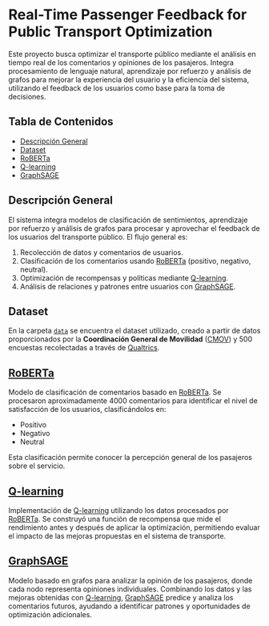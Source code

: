 # Real-Time Passenger Feedback for Public Transport Optimization

Este proyecto busca optimizar el transporte público mediante el análisis en tiempo real de los comentarios y opiniones de los pasajeros. Integra procesamiento de lenguaje natural, aprendizaje por refuerzo y análisis de grafos para mejorar la experiencia del usuario y la eficiencia del sistema, utilizando el feedback de los usuarios como base para la toma de decisiones.

## Tabla de Contenidos

- [Descripción General](#descripción-general)
- [Dataset](#dataset)
- [RoBERTa](#roberta)
- [Q-learning](#q-learning)
- [GraphSAGE](#graphsage)

## Descripción General

El sistema integra modelos de clasificación de sentimientos, aprendizaje por refuerzo y análisis de grafos para procesar y aprovechar el feedback de los usuarios del transporte público. El flujo general es:

1. Recolección de datos y comentarios de usuarios.
2. Clasificación de los comentarios usando [RoBERTa](src/RoBERTa/) (positivo, negativo, neutral).
3. Optimización de recompensas y políticas mediante [Q-learning](src/Q-learning/).
4. Análisis de relaciones y patrones entre usuarios con [GraphSAGE](src/GraphSAGE/).


## Dataset

En la carpeta [`data`](data) se encuentra el dataset utilizado, creado a partir de datos proporcionados por la **Coordinación General de Movilidad** ([CMOV](https://www.aguascalientes.gob.mx/cmov/)) y 500 encuestas recolectadas a través de [Qualtrics](https://qualtricsxm8h23qkg2c.qualtrics.com/jfe/form/SV_6JeIbhOgzTszQBU).

## [RoBERTa](src/RoBERTa/)

Modelo de clasificación de comentarios basado en [RoBERTa](src/RoBERTa/). Se procesaron aproximadamente 4000 comentarios para identificar el nivel de satisfacción de los usuarios, clasificándolos en:

- Positivo
- Negativo
- Neutral

Esta clasificación permite conocer la percepción general de los pasajeros sobre el servicio.

## [Q-learning](src/Q-learning/)

Implementación de [Q-learning](src/Q-learning/) utilizando los datos procesados por [RoBERTa](src/RoBERTa/). Se construyó una función de recompensa que mide el rendimiento antes y después de aplicar la optimización, permitiendo evaluar el impacto de las mejoras propuestas en el sistema de transporte.

## [GraphSAGE](src/GraphSAGE/)

Modelo basado en grafos para analizar la opinión de los pasajeros, donde cada nodo representa opiniones individuales. Combinando los datos y las mejoras obtenidas con [Q-learning](src/Q-learning/), [GraphSAGE](src/GraphSAGE/) predice y analiza los comentarios futuros, ayudando a identificar patrones y oportunidades de optimización adicionales.

